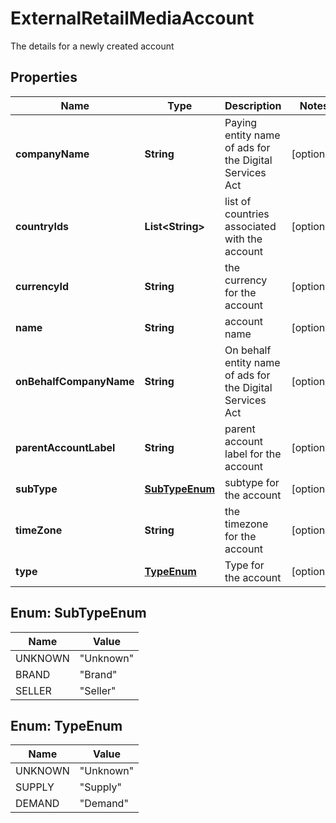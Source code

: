 

# ExternalRetailMediaAccount

The details for a newly created account

## Properties

| Name | Type | Description | Notes |
|------------ | ------------- | ------------- | -------------|
|**companyName** | **String** | Paying entity name of ads for the Digital Services Act |  [optional] |
|**countryIds** | **List&lt;String&gt;** | list of countries associated with the account |  [optional] |
|**currencyId** | **String** | the currency for the account |  [optional] |
|**name** | **String** | account name |  [optional] |
|**onBehalfCompanyName** | **String** | On behalf entity name of ads for the Digital Services Act |  [optional] |
|**parentAccountLabel** | **String** | parent account label for the account |  [optional] |
|**subType** | [**SubTypeEnum**](#SubTypeEnum) | subtype for the account |  [optional] |
|**timeZone** | **String** | the timezone for the account |  [optional] |
|**type** | [**TypeEnum**](#TypeEnum) | Type for the account |  [optional] |



## Enum: SubTypeEnum

| Name | Value |
|---- | -----|
| UNKNOWN | &quot;Unknown&quot; |
| BRAND | &quot;Brand&quot; |
| SELLER | &quot;Seller&quot; |



## Enum: TypeEnum

| Name | Value |
|---- | -----|
| UNKNOWN | &quot;Unknown&quot; |
| SUPPLY | &quot;Supply&quot; |
| DEMAND | &quot;Demand&quot; |



